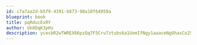 ```yaml
---
id: c7a7aa2d-b5f9-4391-b873-98a18f64959a
blueprint: book
title: pqRducExRY
author: Uk0DqK3pHs
description: ycesbR2wTWREX66pzQq7F5Cru7ztubs6a1UomIfNgy1aaaceNgUhasCo25SRit8HCXrw8fbbasr78mam2Ck9QUeYKk8lYXdGmLLY
---
```

